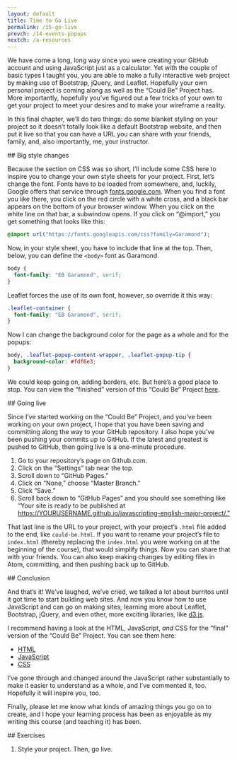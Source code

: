 ```yaml
---
layout: default
title: Time to Go Live
permalink: /15-go-live
prevch: /14-events-popups
nextch: /a-resources
---
```


We have come a long, long way since you were creating your GitHub account and
using JavaScript just as a calculator. Yet with the couple of basic types I
taught you, you are able to make a fully interactive web project by making use
of Bootstrap, jQuery, and Leaflet. Hopefully your own personal project is
coming along as well as the “Could Be” Project has. More importantly,
hopefully you’ve figured out a few tricks of your own to get your project to
meet your desires and to make your wireframe a reality. 

In this final chapter, we’ll do two things: do some blanket styling on your
project so it doesn’t totally look like a default Bootstrap website, and then
put it live so that you can have a URL you can share with your friends,
family, and, also importantly, me, your instructor.

<section id="styling">
## Big style changes

Because the section on CSS was so short, I’ll include some CSS here to inspire
you to change your own style sheets for your project. First, let’s change the
font. Fonts have to be loaded from somewhere, and, luckily, Google offers that
service through [fonts.google.com](http://fonts.google.com). When you find a
font you like there, you click on the red circle with a white cross, and a
black bar appears on the bottom of your browser window. When you click on the
white line on that bar, a subwindow opens. If you click on “@import,” you get
something that looks like this:

```css
@import url("https://fonts.googleapis.com/css?family=Garamond");
```

Now, in your style sheet, you have to include that line at the top. Then,
below, you can define the `<body>` font as Garamond.

```css
body {
  font-family: "EB Garamond", serif;
}
```

Leaflet forces the use of its own font, however, so override it this way:

```css
.leaflet-container {
  font-family: "EB Garamond", serif;
}
```

Now I can change the background color for the page as a whole and for the
popups:

```css
body, .leaflet-popup-content-wrapper, .leaflet-popup-tip {
  background-color: #fdf6e3;
}
```

We could keep going on, adding borders, etc. But here’s a good place to stop.
You can view the “finished” version of this “Could Be” Project
[here](/examples/could-be.html).


</section>
<section id="going-live">
## Going live

Since I’ve started working on the “Could Be” Project, and you’ve been working
on your own project, I hope that you have been saving and committing along the
way to your GitHub repository. I also hope you’ve been pushing your commits up
to GitHub. If the latest and greatest is pushed to GitHub, then going live is
a one-minute procedure.

1. Go to your repository’s page on Github.com.
2. Click on the “Settings” tab near the top.
3. Scroll down to “GitHub Pages.”
2. Click on “None,” choose “Master Branch.”
2. Click “Save.”
3. Scroll back down to “GitHub Pages” and you should see something like “Your
   site is ready to be published at
   https://YOURUSERNAME.github.io/javascripting-english-major-project/.”

That last line is the URL to your project, with your project’s `.html` file
added to the end, like `could-be.html`. If you want to rename your project’s
file to `index.html` (thereby replacing the `index.html` you were working on
at the beginning of the course), that would simplify things. Now you can share
that with your friends. You can also keep making changes by editing files in
Atom, committing, and then pushing back up to GitHub.

</section>
<section id="conclusion">
## Conclusion

And that’s it! We’ve laughed, we’ve cried, we talked a lot about burritos
until it got time to start building web sites. And now you know how to use
JavaScript and can go on making sites, learning more about Leaflet, Bootstrap,
jQuery, and even other, more exciting libraries, like
[d3.js](http://d3js.org). 

I recommend having a look at the HTML, JavaScript, *and* CSS for the “final”
version of the “Could Be” Project. You can see them here:

* [HTML](/examples/could-be.html)
* [JavaScript](/assets/js/could-be.js)
* [CSS](/assets/css/could-be.css)

I’ve gone through and changed around the JavaScript rather substantially to
make it easier to understand as a whole, and I’ve commented it, too. Hopefully
it will inspire you, too.

Finally, please let me know what kinds of amazing things you go on to create,
and I hope your learning process has been as enjoyable as my writing this
course (and teaching it) has been.

</section>

<section id="exercises">
## Exercises

1. Style your project. Then, go live.
